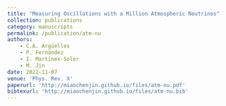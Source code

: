 ```yaml
---
title: "Measuring Oscillations with a Million Atmospheric Neutrinos"
collection: publications
category: manuscripts
permalink: /publication/atm-nu
authors: 
    - C.A. Argüelles
    - P. Fernández 
    - I. Martínex-Soler
    - M. Jin
date: 2022-11-07
venue: 'Phys. Rev. X'
paperurl: 'http://miaochenjin.github.io/files/atm-nu.pdf'
bibtexurl: 'http://miaochenjin.github.io/files/atm-nu.bib'
---
```


